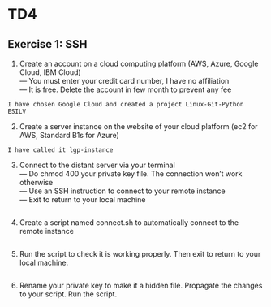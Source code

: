 # TD4
## Exercise 1: SSH
1. Create an account on a cloud computing platform (AWS, Azure, Google Cloud, IBM Cloud)<br>
— You must enter your credit card number, I have no affiliation<br>
— It is free. Delete the account in few month to prevent any fee
```
I have chosen Google Cloud and created a project Linux-Git-Python ESILV
```
2. Create a server instance on the website of your cloud platform (ec2 for AWS, Standard B1s for Azure)
```
I have called it lgp-instance
```
3. Connect to the distant server via your terminal<br>
— Do chmod 400 your private key file. The connection won’t work otherwise<br>
— Use an SSH instruction to connect to your remote instance<br>
— Exit to return to your local machine
```

```
4. Create a script named connect.sh to automatically connect to the remote instance
```
```
5. Run the script to check it is working properly. Then exit to return to your local machine.
```
```
6. Rename your private key to make it a hidden file. Propagate the changes to your script. Run the script.
```
```
